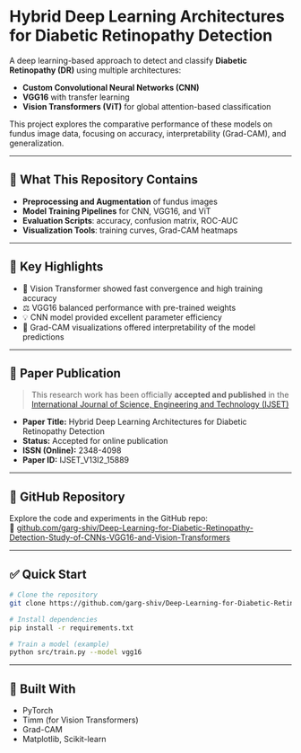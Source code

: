 # Hybrid Deep Learning Architectures for Diabetic Retinopathy Detection

A deep learning-based approach to detect and classify **Diabetic Retinopathy (DR)** using multiple architectures:  
- **Custom Convolutional Neural Networks (CNN)**  
- **VGG16** with transfer learning  
- **Vision Transformers (ViT)** for global attention-based classification

This project explores the comparative performance of these models on fundus image data, focusing on accuracy, interpretability (Grad-CAM), and generalization.

---

## 🚀 What This Repository Contains

- **Preprocessing and Augmentation** of fundus images
- **Model Training Pipelines** for CNN, VGG16, and ViT
- **Evaluation Scripts**: accuracy, confusion matrix, ROC-AUC
- **Visualization Tools**: training curves, Grad-CAM heatmaps

---

## 🔬 Key Highlights

- 🧠 Vision Transformer showed fast convergence and high training accuracy  
- ⚖️ VGG16 balanced performance with pre-trained weights  
- 💡 CNN model provided excellent parameter efficiency  
- 🎯 Grad-CAM visualizations offered interpretability of the model predictions

---

## 🧾 Paper Publication

> This research work has been officially **accepted and published** in the  
> [International Journal of Science, Engineering and Technology (IJSET)](https://www.ijset.in)

- **Paper Title:** Hybrid Deep Learning Architectures for Diabetic Retinopathy Detection  
- **Status:** Accepted for online publication  
- **ISSN (Online):** 2348-4098  
- **Paper ID:** IJSET_V13I2_15889  

---

## 📂 GitHub Repository

Explore the code and experiments in the GitHub repo:  
🔗 [github.com/garg-shiv/Deep-Learning-for-Diabetic-Retinopathy-Detection-Study-of-CNNs-VGG16-and-Vision-Transformers](https://github.com/garg-shiv/Deep-Learning-for-Diabetic-Retinopathy-Detection-Study-of-CNNs-VGG16-and-Vision-Transformers)

---

## ✅ Quick Start

```bash
# Clone the repository
git clone https://github.com/garg-shiv/Deep-Learning-for-Diabetic-Retinopathy-Detection-Study-of-CNNs-VGG16-and-Vision-Transformers.git

# Install dependencies
pip install -r requirements.txt

# Train a model (example)
python src/train.py --model vgg16
```

---

## 🧠 Built With

- PyTorch
- Timm (for Vision Transformers)
- Grad-CAM
- Matplotlib, Scikit-learn
